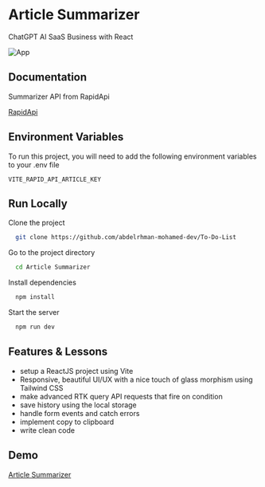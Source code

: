 
# Article Summarizer

ChatGPT AI SaaS Business with React


![App](https://github.com/abdelrhman-mohamed-dev/Article-Summarizer/blob/master/public/favicon.ico)


## Documentation

Summarizer API from RapidApi

[RapidApi](https://rapidapi.com/restyler/api/article-extractor-and-summarizer)


## Environment Variables

To run this project, you will need to add the following environment variables to your .env file

`VITE_RAPID_API_ARTICLE_KEY`



## Run Locally

Clone the project

```bash
  git clone https://github.com/abdelrhman-mohamed-dev/To-Do-List
```

Go to the project directory

```bash
  cd Article Summarizer
```

Install dependencies

```bash
  npm install
```

Start the server

```bash
  npm run dev
```


## Features & Lessons
- setup a ReactJS project using Vite
- Responsive, beautiful UI/UX with a nice touch of glass morphism using Tailwind CSS
- make advanced RTK query API requests that fire on condition
- save history using the local storage
- handle form events and catch errors
- implement copy to clipboard
- write clean code


## Demo

[Article Summarizer](https://master--vermillion-crostata-18c05e.netlify.app/)

